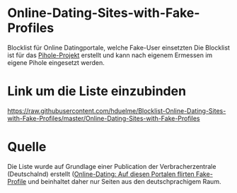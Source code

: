 # Online-Dating-Sites-with-Fake-Profiles
Blocklist für Online Datingportale, welche Fake-User einsetzten
Die Blocklist ist für das <a href="https://pi-hole.net/">Pihole-Projekt</A> erstellt und kann nach eigenem Ermessen im eigene Pihole eingesetzt werden.

# Link um die Liste einzubinden
<a href="https://raw.githubusercontent.com/hduelme/Blocklist-Online-Dating-Sites-with-Fake-Profiles/master/Online-Dating-Sites-with-Fake-Profiles">https://raw.githubusercontent.com/hduelme/Blocklist-Online-Dating-Sites-with-Fake-Profiles/master/Online-Dating-Sites-with-Fake-Profiles</A>

# Quelle
Die Liste wurde auf Grundlage einer Publication der Verbracherzentrale (Deutschalnd) erstellt (<a href="https://www.verbraucherzentrale.de/wissen/digitale-welt/onlinedienste/onlinedating-auf-diesen-portalen-flirten-fakeprofile-21848">Online-Dating: Auf diesen Portalen flirten Fake-Profile</A> und beinhaltet daher nur Seiten aus den deutschprachigem Raum.

